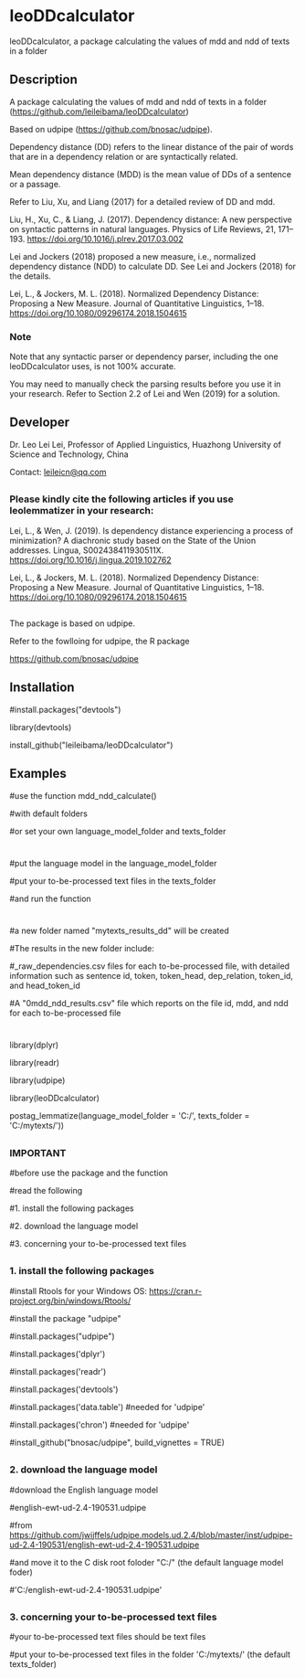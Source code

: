 # leoDDcalculator

leoDDcalculator, a package calculating the values of mdd and ndd of texts in a folder

## Description

A package calculating the values of mdd and ndd of texts in a folder (https://github.com/leileibama/leoDDcalculator)

Based on udpipe (https://github.com/bnosac/udpipe). 

Dependency distance (DD) refers to the linear distance of the pair of words that are in a dependency relation or are syntactically related. 

Mean dependency distance (MDD) is the mean value of DDs of a sentence or a passage. 

Refer to Liu, Xu, and Liang (2017) for a detailed review of DD and mdd. 

Liu, H., Xu, C., & Liang, J. (2017). Dependency distance: A new perspective on syntactic patterns in natural languages. Physics of Life Reviews, 21, 171–193. https://doi.org/10.1016/j.plrev.2017.03.002

Lei and Jockers (2018) proposed a new measure, i.e., normalized dependency distance (NDD) to calculate DD. See Lei and Jockers (2018) for the details.  

Lei, L., & Jockers, M. L. (2018). Normalized Dependency Distance: Proposing a New Measure. Journal of Quantitative Linguistics, 1–18. https://doi.org/10.1080/09296174.2018.1504615

### Note
Note that any syntactic parser or dependency parser, including the one leoDDcalculator uses, is not 100% accurate. 

You may need to manually check the parsing results before you use it in your research. Refer to Section 2.2 of Lei and Wen (2019) for a solution. 

##
## Developer

Dr. Leo Lei Lei, Professor of Applied Linguistics, Huazhong University of Science and Technology, China

Contact: leileicn@qq.com

##
### Please kindly cite the following articles if you use leolemmatizer in your research:

Lei, L., & Wen, J. (2019). Is dependency distance experiencing a process of minimization? A diachronic study based on the State of the Union addresses. Lingua, S002438411930511X. https://doi.org/10.1016/j.lingua.2019.102762

Lei, L., & Jockers, M. L. (2018). Normalized Dependency Distance: Proposing a New Measure. Journal of Quantitative Linguistics, 1–18. https://doi.org/10.1080/09296174.2018.1504615

##
The package is based on udpipe.

Refer to the fowlloing for udpipe, the R package

https://github.com/bnosac/udpipe


##
## Installation

#install.packages("devtools")

library(devtools) 

install_github("leileibama/leoDDcalculator")

##
## Examples

#use the function mdd_ndd_calculate()

#with default folders

#or set your own language_model_folder and texts_folder


#
#put the language model in the language_model_folder

#put your to-be-processed text files in the texts_folder

#and run the function

#
#a new folder named "mytexts_results_dd" will be created

#The results in the new folder include:

#_raw_dependencies.csv files for each to-be-processed file, with detailed information such as sentence id, token, token_head, dep_relation, token_id, and head_token_id

#A "0mdd_ndd_results.csv" file which reports on the file id, mdd, and ndd for each to-be-processed file

#
library(dplyr)

library(readr)

library(udpipe)

library(leoDDcalculator)

postag_lemmatize(language_model_folder = 'C:/',
                 texts_folder = 'C:/mytexts/'))


##
### IMPORTANT

#before use the package and the function

#read the following

#1. install the following packages

#2. download the language model

#3. concerning your to-be-processed text files


##
### 1. install the following packages

#install Rtools for your Windows OS: https://cran.r-project.org/bin/windows/Rtools/

#install the package "udpipe"

#install.packages("udpipe")

#install.packages('dplyr')

#install.packages('readr')

#install.packages('devtools')

#install.packages('data.table')  #needed for 'udpipe'

#install.packages('chron')   #needed for 'udpipe'

#install_github("bnosac/udpipe", build_vignettes = TRUE)

##
### 2. download the language model

#download the English language model

#english-ewt-ud-2.4-190531.udpipe

#from https://github.com/jwijffels/udpipe.models.ud.2.4/blob/master/inst/udpipe-ud-2.4-190531/english-ewt-ud-2.4-190531.udpipe

#and move it to the C disk root foloder "C:/"  (the default language model foder)

#'C:/english-ewt-ud-2.4-190531.udpipe'

##
### 3. concerning your to-be-processed text files

#your to-be-processed text files should be text files

#put your to-be-processed text files in the folder 'C:/mytexts/' (the default texts_folder)
